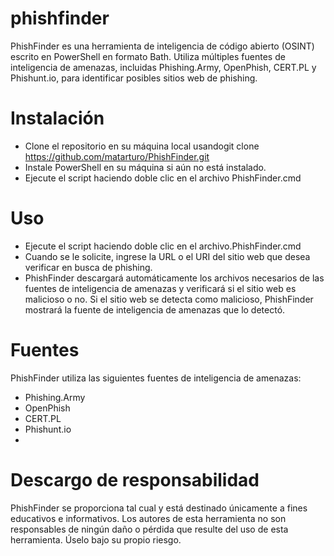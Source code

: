 # phishfinder
PhishFinder es una herramienta de inteligencia de código abierto (OSINT) escrito en PowerShell en formato Bath. Utiliza múltiples fuentes de inteligencia de amenazas, incluidas Phishing.Army, OpenPhish, CERT.PL y Phishunt.io, para identificar posibles sitios web de phishing.

# Instalación
- Clone el repositorio en su máquina local usandogit clone https://github.com/matarturo/PhishFinder.git
- Instale PowerShell en su máquina si aún no está instalado.
- Ejecute el script haciendo doble clic en el archivo PhishFinder.cmd

# Uso
- Ejecute el script haciendo doble clic en el archivo.PhishFinder.cmd
- Cuando se le solicite, ingrese la URL o el URI del sitio web que desea verificar en busca de phishing.
- PhishFinder descargará automáticamente los archivos necesarios de las fuentes de inteligencia de amenazas y verificará si el sitio web es malicioso o no. Si el sitio web se detecta como malicioso, PhishFinder mostrará la fuente de inteligencia de amenazas que lo detectó.

# Fuentes
PhishFinder utiliza las siguientes fuentes de inteligencia de amenazas:
- Phishing.Army
- OpenPhish
- CERT.PL
- Phishunt.io
- 
# Descargo de responsabilidad
PhishFinder se proporciona tal cual y está destinado únicamente a fines educativos e informativos. Los autores de esta herramienta no son responsables de ningún daño o pérdida que resulte del uso de esta herramienta. Úselo bajo su propio riesgo.

